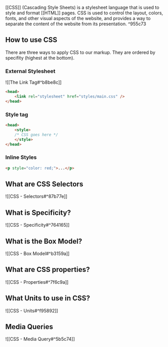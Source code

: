 [[CSS]] (Cascading Style Sheets) is a stylesheet language that is used to style and format [[HTML]] pages. CSS is used to control the layout, colors, fonts, and other visual aspects of the website, and provides a way to separate the content of the website from its presentation. ^955c73

## How to use CSS

There are three ways to apply CSS to our markup. They are ordered by specifity (highest at the bottom).

### External Stylesheet

![[The Link Tag#^b8be8c]]

```html
<head>
	<link rel="stylesheet" href="styles/main.css" />
</head>
```

### Style tag

```html
<head>
	<style>
	/* CSS goes here */
	</style>
</head>
```

### Inline Styles

```html
<p style="color: red;">...</p>
```

## What are CSS Selectors

![[CSS - Selectors#^87b77e]]

## What is Specificity?

![[CSS - Specificity#^764165]]

## What is the Box Model?

![[CSS - Box Model#^b3159a]]


## What are CSS properties?

![[CSS - Properties#^7f6c9a]]

## What Units to use in CSS?

![[CSS - Units#^f95892]]

## Media Queries

![[CSS - Media Query#^5b5c74]]
